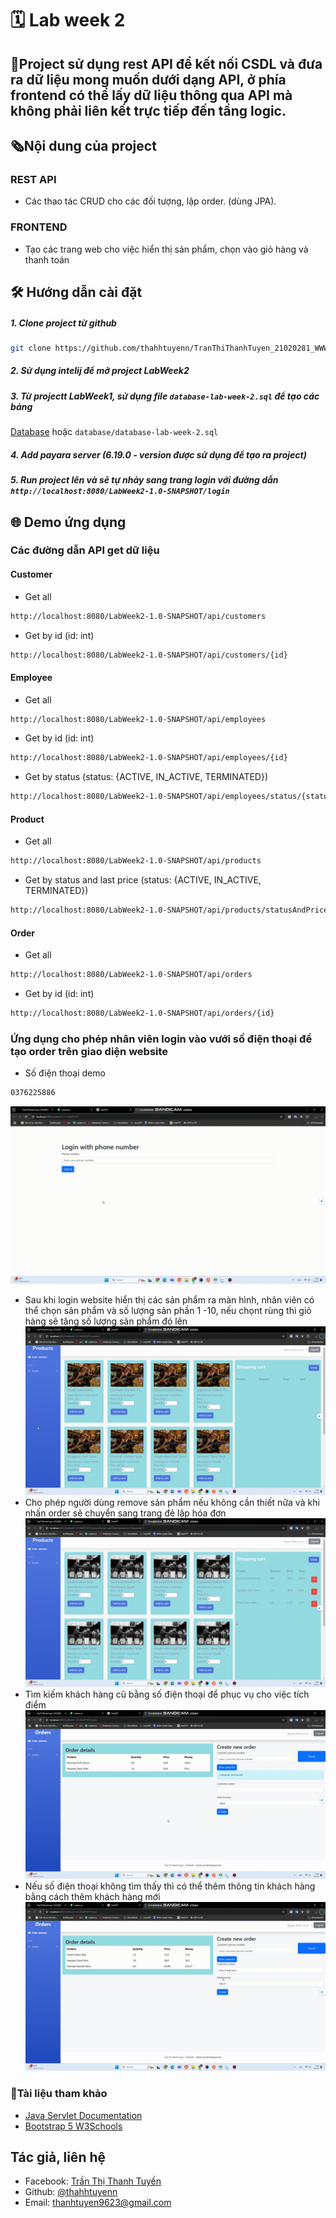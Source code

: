 # 🗓 Lab week 2
## 📝Project sử dụng rest API để kết nối CSDL và đưa ra dữ liệu mong muốn dưới dạng API, ở phía frontend có thể lấy dữ liệu thông qua API mà không phải liên kết trực tiếp đến tầng logic.
## 🗞Nội dung của project
### REST API
- Các thao tác CRUD cho các đối tượng, lập order. (dùng JPA).
### FRONTEND
- Tạo các trang web cho việc hiển thị sản phẩm, chọn vào giỏ hàng và thanh toán
## 🛠 Hướng dẫn cài đặt
##### 1. Clone project từ github
```bash
git clone https://github.com/thahhtuyenn/TranThiThanhTuyen_21020281_WWW.git
```
##### 2. Sử dụng intelij để mở project LabWeek2
##### 3. Từ projectt LabWeek1, sử dụng file `database-lab-week-2.sql` để tạo các bảng
[Database](https://github.com/thahhtuyenn/TranThiThanhTuyen_21020281_WWW/blob/main/LabWeek2/database/database-lab-week-2.sql) hoặc `database/database-lab-week-2.sql` 
##### 4. Add payara server (6.19.0 - version được sử dụng để tạo ra project)
##### 5. Run project lên và sẽ tự nhảy sang trang login với đường dẫn `http://localhost:8080/LabWeek2-1.0-SNAPSHOT/login`
## 🌐 Demo ứng dụng
### Các đường dẫn API get dữ liệu
#### Customer
- Get all 
```bash
http://localhost:8080/LabWeek2-1.0-SNAPSHOT/api/customers
```
- Get by id (id: int)
```bash
http://localhost:8080/LabWeek2-1.0-SNAPSHOT/api/customers/{id}
```
#### Employee
- Get all 
```bash
http://localhost:8080/LabWeek2-1.0-SNAPSHOT/api/employees
```
- Get by id (id: int)
```bash
http://localhost:8080/LabWeek2-1.0-SNAPSHOT/api/employees/{id}
```
- Get by status (status: {ACTIVE, IN_ACTIVE, TERMINATED})
```bash
http://localhost:8080/LabWeek2-1.0-SNAPSHOT/api/employees/status/{status}
```
#### Product
- Get all
```bash
http://localhost:8080/LabWeek2-1.0-SNAPSHOT/api/products
```
- Get by status and last price (status: {ACTIVE, IN_ACTIVE, TERMINATED})
```bash
http://localhost:8080/LabWeek2-1.0-SNAPSHOT/api/products/statusAndPrice/status={status}
```
#### Order
- Get all
```bash
http://localhost:8080/LabWeek2-1.0-SNAPSHOT/api/orders
```
- Get by id (id: int)
```bash
http://localhost:8080/LabWeek2-1.0-SNAPSHOT/api/orders/{id}
```
### Ứng dụng cho phép nhân viên login vào vưới số điện thoại để tạo order trên giao diện website
- Số điện thoại demo
```bash
0376225886
```
![Login](https://github.com/thahhtuyenn/TranThiThanhTuyen_21020281_WWW/blob/main/LabWeek2/demo/gif/lab2-login-employee.gif)
- Sau khi login website hiển thị các sản phẩm ra màn hình, nhân viên có thể chọn sản phẩm và số lượng sản phần 1 -10, nếu chọnt rùng thì giỏ hàng sẽ tăng số lượng sản phẩm đó lên 
![Choose product](https://github.com/thahhtuyenn/TranThiThanhTuyen_21020281_WWW/blob/main/LabWeek2/demo/gif/lab2-choose-product.gif)
- Cho phép người dùng remove sản phẩm nếu không cần thiết nữa và khi nhấn order sẽ chuyển sang trang đẻ lập hóa đơn
![Remove product](https://github.com/thahhtuyenn/TranThiThanhTuyen_21020281_WWW/blob/main/LabWeek2/demo/gif/lab2-remove-product-order.gif)
- Tìm kiếm khách hàng cũ bằng số điện thoại để phục vụ cho việc tích điểm
![Customer exists](https://github.com/thahhtuyenn/TranThiThanhTuyen_21020281_WWW/blob/main/LabWeek2/demo/gif/lab2-create-order-cust-exists.gif)
- Nếu số điện thoại không tìm thấy thì có thể thêm thông tin khách hàng bằng cách thêm khách hàng mới
![Customer new](https://github.com/thahhtuyenn/TranThiThanhTuyen_21020281_WWW/blob/main/LabWeek2/demo/gif/lab2-create-order-cust-new.gif)

### 📂Tài liệu tham khảo 
- [Java Servlet Documentation](https://docs.oracle.com/javaee/7/tutorial/servlets.htm)
- [Bootstrap 5 W3Schools](https://www.w3schools.com/bootstrap5/) 
## Tác giả, liên hệ
- Facebook: [Trần Thị Thanh Tuyền](https://www.facebook.com/thahhtuyenn090603)
- Github: [@thahhtuyenn](https://github.com/thahhtuyenn)
- Email: thanhtuyen9623@gmail.com
